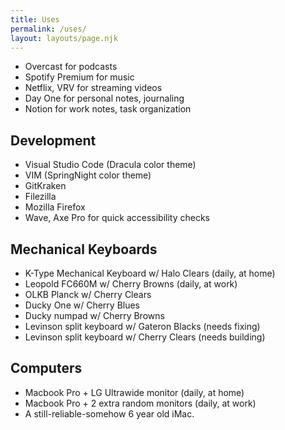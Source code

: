 ```yaml
---
title: Uses
permalink: /uses/
layout: layouts/page.njk
---
```

* Overcast for podcasts
* Spotify Premium for music
* Netflix, VRV for streaming videos
* Day One for personal notes, journaling
* Notion for work notes, task organization

## Development

* Visual Studio Code (Dracula color theme)
* VIM (SpringNight color theme)
* GitKraken
* Filezilla
* Mozilla Firefox
* Wave, Axe Pro for quick accessibility checks

## Mechanical Keyboards

* K-Type Mechanical Keyboard w/ Halo Clears (daily, at home)
* Leopold FC660M w/ Cherry Browns (daily, at work)
* OLKB Planck w/ Cherry Clears
* Ducky One w/ Cherry Blues
* Ducky numpad w/ Cherry Browns
* Levinson split keyboard w/ Gateron Blacks (needs fixing)
* Levinson split keyboard w/ Cherry Clears (needs building)

## Computers

* Macbook Pro + LG Ultrawide monitor (daily, at home)
* Macbook Pro + 2 extra random monitors (daily, at work)
* A still-reliable-somehow 6 year old iMac.
